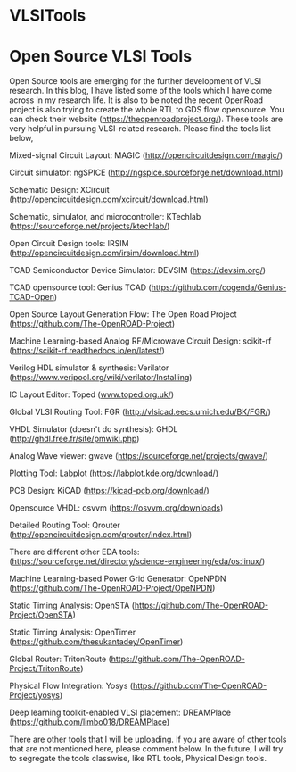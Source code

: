 # VLSITools
# Open Source VLSI Tools
Open Source tools are emerging for the further development of VLSI research. In this blog, I have listed some of the tools which I have come across in my research life. It is also to be noted the recent OpenRoad project is also trying to create the whole RTL to GDS flow opensource. You can check their website (https://theopenroadproject.org/). These tools are very helpful in pursuing VLSI-related research. Please find the tools list below,

Mixed-signal Circuit Layout: MAGIC (http://opencircuitdesign.com/magic/)

Circuit simulator: ngSPICE  (http://ngspice.sourceforge.net/download.html)

Schematic Design: XCircuit (http://opencircuitdesign.com/xcircuit/download.html)

Schematic, simulator, and microcontroller: KTechlab (https://sourceforge.net/projects/ktechlab/)

Open Circuit Design tools: IRSIM (http://opencircuitdesign.com/irsim/download.html)

TCAD Semiconductor Device Simulator: DEVSIM (https://devsim.org/)

TCAD opensource tool: Genius TCAD (https://github.com/cogenda/Genius-TCAD-Open) 

Open Source Layout Generation Flow: The Open Road Project (https://github.com/The-OpenROAD-Project)

Machine Learning-based Analog RF/Microwave Circuit Design: scikit-rf (https://scikit-rf.readthedocs.io/en/latest/)

Verilog HDL simulator & synthesis: Verilator (https://www.veripool.org/wiki/verilator/Installing)

IC Layout Editor: Toped (www.toped.org.uk/)

Global VLSI Routing Tool: FGR (http://vlsicad.eecs.umich.edu/BK/FGR/)

VHDL Simulator (doesn't do synthesis): GHDL (http://ghdl.free.fr/site/pmwiki.php)
     
Analog Wave viewer: gwave (https://sourceforge.net/projects/gwave/)

Plotting Tool: Labplot (https://labplot.kde.org/download/)

PCB Design: KiCAD (https://kicad-pcb.org/download/) 

Opensource VHDL: osvvm (https://osvvm.org/downloads)

Detailed Routing Tool: Qrouter (http://opencircuitdesign.com/qrouter/index.html)

There are different other EDA tools: (https://sourceforge.net/directory/science-engineering/eda/os:linux/)

Machine Learning-based Power Grid Generator: OpeNPDN (https://github.com/The-OpenROAD-Project/OpeNPDN)

Static Timing Analysis: OpenSTA (https://github.com/The-OpenROAD-Project/OpenSTA)

Static Timing Analysis: OpenTimer (https://github.com/thesukantadey/OpenTimer)

Global Router: TritonRoute (https://github.com/The-OpenROAD-Project/TritonRoute)

Physical Flow Integration: Yosys (https://github.com/The-OpenROAD-Project/yosys) 

Deep learning toolkit-enabled VLSI placement: DREAMPlace (https://github.com/limbo018/DREAMPlace)

There are other tools that I will be uploading. If you are aware of other tools that are not mentioned here, please comment below. In the future, I will try to segregate the tools classwise, like RTL tools, Physical Design tools.
